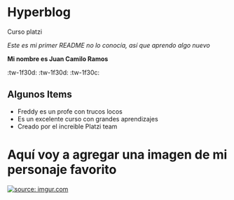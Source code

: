 # Hyperblog
Curso platzi

*Este es mi primer README no lo conocía, así que aprendo algo nuevo*

**Mi nombre es Juan Camilo Ramos**

:tw-1f30d: :tw-1f30d: :tw-1f30c:

## Algunos Items

* Freddy es un profe con trucos locos
* Es un excelente curso con grandes aprendizajes
* Creado por el increible Platzi team

# Aquí voy a agregar una imagen de mi personaje favorito
<a href="https://imgur.com/g10u9hT"><img src="https://i.imgur.com/g10u9hT.jpg" title="source: imgur.com" /></a>
